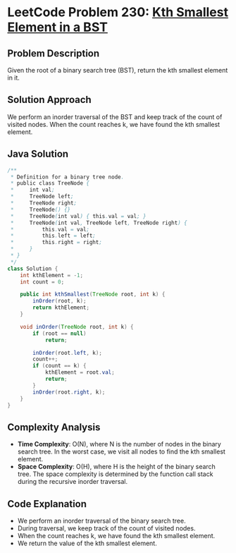 # LeetCode Problem 230: [Kth Smallest Element in a BST](https://leetcode.com/problems/kth-smallest-element-in-a-bst/)

## Problem Description

Given the root of a binary search tree (BST), return the kth smallest element in it.

## Solution Approach

We perform an inorder traversal of the BST and keep track of the count of visited nodes. When the count reaches k, we have found the kth smallest element.

## Java Solution

```java
/**
 * Definition for a binary tree node.
 * public class TreeNode {
 *     int val;
 *     TreeNode left;
 *     TreeNode right;
 *     TreeNode() {}
 *     TreeNode(int val) { this.val = val; }
 *     TreeNode(int val, TreeNode left, TreeNode right) {
 *         this.val = val;
 *         this.left = left;
 *         this.right = right;
 *     }
 * }
 */
class Solution {
    int kthElement = -1;
    int count = 0;

    public int kthSmallest(TreeNode root, int k) {
        inOrder(root, k);
        return kthElement;
    }

    void inOrder(TreeNode root, int k) {
        if (root == null)
            return;

        inOrder(root.left, k);
        count++;
        if (count == k) {
            kthElement = root.val;
            return;
        }
        inOrder(root.right, k);
    }
}
```

## Complexity Analysis

- **Time Complexity**: O(N), where N is the number of nodes in the binary search tree. In the worst case, we visit all nodes to find the kth smallest element.
- **Space Complexity**: O(H), where H is the height of the binary search tree. The space complexity is determined by the function call stack during the recursive inorder traversal.

## Code Explanation

- We perform an inorder traversal of the binary search tree.
- During traversal, we keep track of the count of visited nodes.
- When the count reaches k, we have found the kth smallest element.
- We return the value of the kth smallest element.
